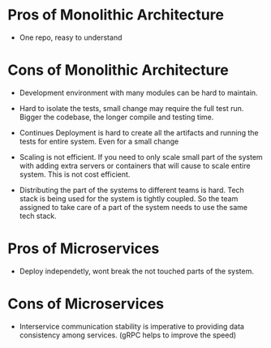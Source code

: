 # Pros of Monolithic Architecture

* One repo, reasy to understand

# Cons of Monolithic Architecture

* Development environment with many modules can be hard to maintain.

* Hard to isolate the tests, small change may require the full test run. Bigger the codebase, the longer compile and testing time.

* Continues Deployment is hard to create all the artifacts and running the tests for entire system. Even for a small change

* Scaling is not efficient. If you need to only scale small part of the system with adding extra servers or containers
that will cause to scale entire system. This is not cost efficient.

* Distributing the part of the systems to different teams is hard. Tech stack is being used for the system is tightly coupled. So the team 
assigned to take care of a part of  the system needs to use the same tech stack.

# Pros of Microservices

* Deploy independetly, wont break the not touched parts of the system.

# Cons of Microservices

* Interservice communication stability is imperative to providing data consistency among services. (gRPC helps to improve the speed)

